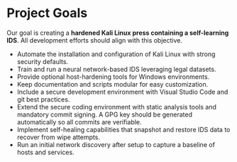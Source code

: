 # Project Goals

Our goal is creating a **hardened Kali Linux press containing a self-learning IDS**. All development efforts should align with this objective.

- Automate the installation and configuration of Kali Linux with strong security defaults.
- Train and run a neural network-based IDS leveraging legal datasets.
- Provide optional host-hardening tools for Windows environments.
- Keep documentation and scripts modular for easy customization.
- Include a secure development environment with Visual Studio Code and git best practices.
- Extend the secure coding environment with static analysis tools and mandatory commit signing. A GPG key should be generated automatically so all commits are verifiable.
- Implement self-healing capabilities that snapshot and restore IDS data to recover from wipe attempts.
- Run an initial network discovery after setup to capture a baseline of hosts and services.
